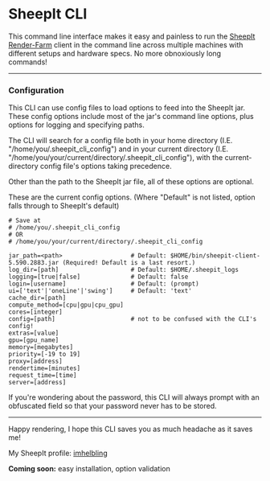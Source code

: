# SheepIt CLI

This command line interface makes it easy and painless to run the [SheepIt Render-Farm](https://www.sheepit-renderfarm.com/) client in the command line across multiple machines with different setups and hardware specs. No more obnoxiously long commands!

---

### Configuration
This CLI can use config files to load options to feed into the SheepIt jar. These config options include most of the jar's command line options, plus options for logging and specifying paths.

The CLI will search for a config file both in your home directory (I.E. "/home/you/.sheepit_cli_config") and in your current directory (I.E. "/home/you/your/current/directory/.sheepit_cli_config"), with the current-directory config file's options taking precedence.

Other than the path to the SheepIt jar file, all of these options are optional.

These are the current config options. (Where "Default" is not listed, option falls through to SheepIt's default)

```
# Save at
# /home/you/.sheepit_cli_config
# OR
# /home/you/your/current/directory/.sheepit_cli_config

jar_path=<path>                   # Default: $HOME/bin/sheepit-client-5.590.2883.jar (Required! Default is a last resort.)
log_dir=[path]                    # Default: $HOME/.sheepit_logs
logging=[true|false]              # Default: false
login=[username]                  # Default: (prompt)
ui=['text'|'oneLine'|'swing']     # Default: 'text'
cache_dir=[path]
compute_method=[cpu|gpu|cpu_gpu]
cores=[integer]
config=[path]                     # not to be confused with the CLI's config!
extras=[value]                    
gpu=[gpu_name]                    
memory=[megabytes]
priority=[-19 to 19]
proxy=[address]
rendertime=[minutes]
request_time=[time]
server=[address]
```

If you're wondering about the password, this CLI will always prompt with an obfuscated field so that your password never has to be stored.

---

Happy rendering, I hope this CLI saves you as much headache as it saves me!

My SheepIt profile: [imhelbling](https://www.sheepit-renderfarm.com/account.php?mode=profile&login=imhelbling)

**Coming soon:** easy installation, option validation
